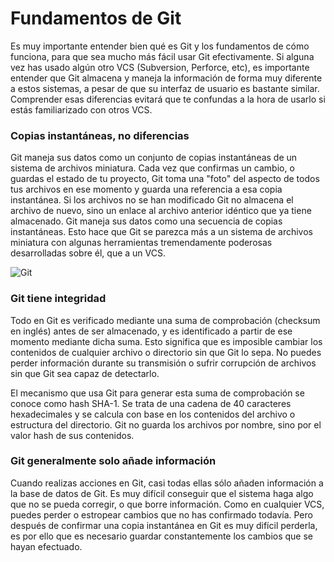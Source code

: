 # Fundamentos de Git

Es muy importante entender bien qué es Git y los fundamentos de cómo funciona, para que sea mucho más fácil usar Git efectivamente. Si alguna vez has usado algún otro VCS (Subversion, Perforce, etc), es importante entender que Git almacena y maneja la información de forma muy diferente a estos sistemas, a pesar de que su interfaz de usuario es bastante similar. Comprender esas diferencias evitará que te confundas a la hora de usarlo si estás familiarizado con otros VCS.   

### Copias instantáneas, no diferencias

Git maneja sus datos como un conjunto de copias instantáneas de un sistema de archivos miniatura. Cada vez que confirmas un cambio, o guardas el estado de tu proyecto, Git toma una "foto" del aspecto de todos tus archivos en ese momento y guarda una referencia a esa copia instantánea. Si los archivos no se han modificado Git no almacena el archivo de nuevo, sino un enlace al archivo anterior idéntico que ya tiene almacenado. Git maneja sus datos como una secuencia de copias instantáneas. Esto hace que Git se parezca más a un sistema de archivos miniatura con algunas herramientas tremendamente poderosas desarrolladas sobre él, que a un VCS.

![Git](https://git-scm.com/book/en/v2/images/snapshots.png)

### Git tiene integridad

Todo en Git es verificado mediante una suma de comprobación (checksum en inglés) antes de ser almacenado, y es identificado a partir de ese momento mediante dicha suma. Esto significa que es imposible cambiar los contenidos de cualquier archivo o directorio sin que Git lo sepa. No puedes perder información durante su transmisión o sufrir corrupción de archivos sin que Git sea capaz de detectarlo.

El mecanismo que usa Git para generar esta suma de comprobación se conoce como hash SHA-1. Se trata de una cadena de 40 caracteres hexadecimales y se calcula con base en los contenidos del archivo o estructura del directorio. Git no guarda los archivos por nombre, sino por el valor hash de sus contenidos.

### Git generalmente solo añade información

Cuando realizas acciones en Git, casi todas ellas sólo añaden información a la base de datos de Git. Es muy difícil conseguir que el sistema haga algo que no se pueda corregir, o que borre información. Como en cualquier VCS, puedes perder o estropear cambios que no has confirmado todavía. Pero después de confirmar una copia instantánea en Git es muy difícil perderla, es por ello que es necesario guardar constantemente los cambios que se hayan efectuado. 
